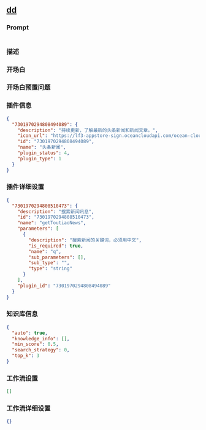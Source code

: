 
## [dd](https://www.coze.cn/store/bot/7340843340310577164)
### Prompt
```md

```
### 描述

### 开场白

### 开场白预置问题

### 插件信息
```json
{
  "7301970294808494089": {
    "description": "持续更新，了解最新的头条新闻和新闻文章。",
    "icon_url": "https://lf3-appstore-sign.oceancloudapi.com/ocean-cloud-tos/plugin_icon/news.png?lk3s=cd508e2b&x-expires=1710155316&x-signature=DOhuOkQ6JdGYUqrleC3T1DUR1Eg%3D",
    "id": "7301970294808494089",
    "name": "头条新闻",
    "plugin_status": 4,
    "plugin_type": 1
  }
}
```
### 插件详细设置
```json
{
  "7301970294808510473": {
    "description": "搜索新闻讯息",
    "id": "7301970294808510473",
    "name": "getToutiaoNews",
    "parameters": [
      {
        "description": "搜索新闻的关键词，必须用中文",
        "is_required": true,
        "name": "q",
        "sub_parameters": [],
        "sub_type": "",
        "type": "string"
      }
    ],
    "plugin_id": "7301970294808494089"
  }
}
```
### 知识库信息
```json
{
  "auto": true,
  "knowledge_info": [],
  "min_score": 0.5,
  "search_strategy": 0,
  "top_k": 3
}
```
### 工作流设置
```json
[]
```
### 工作流详细设置
```json
{}
```
